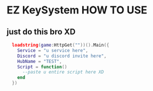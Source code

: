 # EZ KeySystem HOW TO USE
## just do this bro XD
```lua
  loadstring(game:HttpGet(""))().Main({
    Service = "u service here",
    Discord = "u discord invite here",
    HubName = "TEST",
    Script = function()
      --paste u entire script here XD
    end
  })
